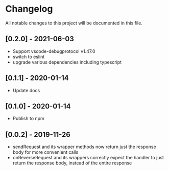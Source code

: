 # Changelog
All notable changes to this project will be documented in this file.

## [0.2.0] - 2021-06-03
- Support vscode-debugprotocol v1.47.0
- switch to eslint
- upgrade various dependencies including typescript

## [0.1.1] - 2020-01-14
- Update docs

## [0.1.0] - 2020-01-14
- Publish to npm

## [0.0.2] - 2019-11-26
- sendRequest and its wrapper methods now return just the response body for more convenient calls
- onReverseRequest and its wrappers correctly expect the handler to just return the response body, instead of the entire response
